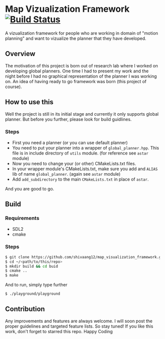 # Map Vizualization Framework [![Build Status](https://travis-ci.org/shivaang12/map_visualization_framework.svg?branch=master)](https://travis-ci.org/shivaang12/map_visualization_framework)

A vizualization framework for people who are working in domain of "motion planning" and want to vizualize the planner that they have developed.

## Overview

The motivation of this project is born out of research lab where I worked on developing global planners. One time I had to present my work and the night before I had no graphical representation of the planner I was working on. An idea of having ready to go framework was born (this project of course).

## How to use this

Well the project is still in its initial stage and currently it only supports global planner. But before you further, please look for build guidlines.

### Steps

- First you need a planner (or you can use default planner)
- You need to put your planner into a wrapper of `global_planner.hpp`. This file is in include directory of `utils` module. (for reference see `astar` module)
- Now you need to change your (or other) CMakeLists.txt files.
- In your wrapper module's CMakeLists.txt, make sure you add and `ALIAS` lib of name `global_planner`. (again see `astar` module)
- Add `add_subdirectory` to the main `CMakeLists.txt` in place of `astar`.

And you are good to go.

## Build

### Requirements
- SDL2
- cmake

### Steps

```bash
$ git clone https://github.com/shivaang12/map_visualization_framework.git
$ cd ~/<path/to/this/repo>
$ mkdir build && cd buid
$ cmake ..
$ make
```
And to run, simply type further
```bash
$ ./playground/playground
```

## Contribution

Any improvements and features are always welcome. I will soon post the proper guidelines and targeted feature lists. So stay tuned! If you like this work, don't forget to starred this repo. Happy Coding